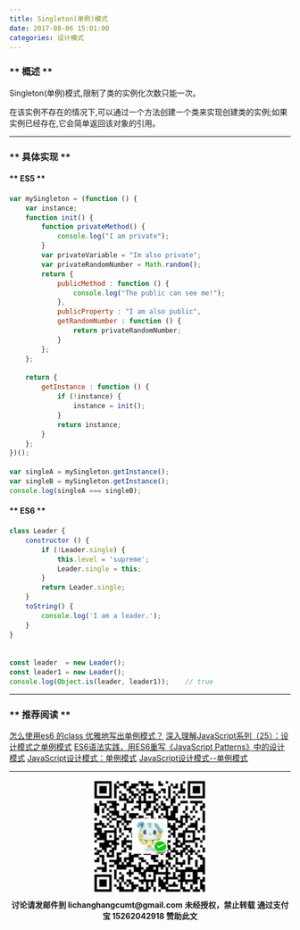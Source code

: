```yaml
---
title: Singleton(单例)模式
date: 2017-08-06 15:01:00
categories: 设计模式
---
```


### ** 概述 **

Singleton(单例)模式,限制了类的实例化次数只能一次。

在该实例不存在的情况下,可以通过一个方法创建一个类来实现创建类的实例;如果实例已经存在,它会简单返回该对象的引用。

**************

### ** 具体实现 **

#### ** ES5 **

```javascript
var mySingleton = (function () {
    var instance;
    function init() {
        function privateMethod() {
            console.log("I am private");
        }
        var privateVariable = "Im also private";
        var privateRandomNumber = Math.random();
        return {
            publicMethod : function () {
                console.log("The public can see me!");
            },
            publicProperty : "I am also public",
            getRandomNumber : function () {
                return privateRandomNumber;
            }
        };
    };

    return {
        getInstance : function () {
            if (!instance) {
                instance = init();
            }
            return instance;
        }
    };
})();

var singleA = mySingleton.getInstance();
var singleB = mySingleton.getInstance();
console.log(singleA === singleB);

```

#### ** ES6 **

```javascript
class Leader {
    constructor () {
        if (!Leader.single) {
            this.level = 'supreme';
            Leader.single = this;
        }
        return Leader.single;
    }
    toString() {
        console.log('I am a leader.');
    }
}


const leader  = new Leader();
const leader1 = new Leader();
console.log(Object.is(leader, leader1));    // true
```
**************

### ** 推荐阅读 **

[怎么使用es6 的class 优雅地写出单例模式？](https://segmentfault.com/q/1010000007116553/a-1020000007117024)
[深入理解JavaScript系列（25）：设计模式之单例模式](http://www.cnblogs.com/TomXu/archive/2012/02/20/2352817.html)
[ES6语法实践，用ES6重写《JavaScript Patterns》中的设计模式](https://cnodejs.org/topic/5565b4a77d4c64752effb5dd)
[JavaScript设计模式：单例模式](http://www.zcfy.cc/article/javascript-design-patterns-the-singleton-918.html)
[JavaScript设计模式--单例模式](http://www.alloyteam.com/2012/10/common-javascript-design-patterns/)


****************
<div width="100%" align="center"><img src="/img/wx.png" alt="微信赞助二维码"></div></div>
<p style="margin-top: 0.4em; text-align: center">
      <b style="font-size: 1em;">讨论请发邮件到 lichanghangcumt@gmail.com</b>
      <b style="font-size: 1em;">未经授权，禁止转载</b>
      <b style="font-size: 1em;">通过支付宝 15262042918 赞助此文</b>
 </p>


